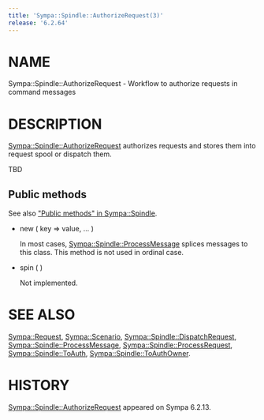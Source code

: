 ```yaml
---
title: 'Sympa::Spindle::AuthorizeRequest(3)'
release: '6.2.64'
---
```


# NAME

Sympa::Spindle::AuthorizeRequest -
Workflow to authorize requests in command messages

# DESCRIPTION

[Sympa::Spindle::AuthorizeRequest](./Sympa-Spindle-AuthorizeRequest.3.md) authorizes requests and stores them
into request spool or dispatch them.

TBD

## Public methods

See also ["Public methods" in Sympa::Spindle](./Sympa-Spindle.3.md#public-methods).

- new ( key => value, ... )

    In most cases, [Sympa::Spindle::ProcessMessage](./Sympa-Spindle-ProcessMessage.3.md)
    splices messages to this class.  This method is not used in ordinal case.

- spin ( )

    Not implemented.

# SEE ALSO

[Sympa::Request](./Sympa-Request.3.md), [Sympa::Scenario](./Sympa-Scenario.3.md), [Sympa::Spindle::DispatchRequest](./Sympa-Spindle-DispatchRequest.3.md),
[Sympa::Spindle::ProcessMessage](./Sympa-Spindle-ProcessMessage.3.md), [Sympa::Spindle::ProcessRequest](./Sympa-Spindle-ProcessRequest.3.md),
[Sympa::Spindle::ToAuth](./Sympa-Spindle-ToAuth.3.md), [Sympa::Spindle::ToAuthOwner](./Sympa-Spindle-ToAuthOwner.3.md).

# HISTORY

[Sympa::Spindle::AuthorizeRequest](./Sympa-Spindle-AuthorizeRequest.3.md) appeared on Sympa 6.2.13.
